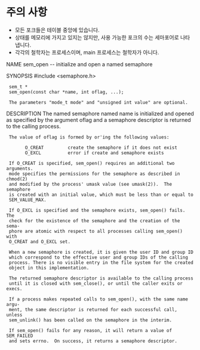 # 주의 사항
- 모든 포크들은 테이블 중앙에 있습니다.
- 상태를 메모리에 가지고 있지는 않지만, 사용 가능한 포크의 수는 세마포어로 나타냅니다.
- 각각의 철학자는 프로세스이며, main 프로세스는 철학자가 아니다.


NAME
     sem_open -- initialize and open a named semaphore

SYNOPSIS
     #include <semaphore.h>

     sem_t *
     sem_open(const char *name, int oflag, ...);

     The parameters "mode_t mode" and "unsigned int value" are optional.

DESCRIPTION
     The named semaphore named name is initialized and opened as specified by
     the argument oflag and a semaphore descriptor is returned to the calling
     process.

     The value of oflag is formed by or'ing the following values:

           O_CREAT         create the semaphore if it does not exist
           O_EXCL          error if create and semaphore exists

     If O_CREAT is specified, sem_open() requires an additional two arguments.
     mode specifies the permissions for the semaphore as described in chmod(2)
     and modified by the process' umask value (see umask(2)).  The semaphore
     is created with an initial value, which must be less than or equal to
     SEM_VALUE_MAX.

     If O_EXCL is specified and the semaphore exists, sem_open() fails.  The
     check for the existence of the semaphore and the creation of the sema-
     phore are atomic with respect to all processes calling sem_open() with
     O_CREAT and O_EXCL set.

     When a new semaphore is created, it is given the user ID and group ID
     which correspond to the effective user and group IDs of the calling
     process. There is no visible entry in the file system for the created
     object in this implementation.

     The returned semaphore descriptor is available to the calling process
     until it is closed with sem_close(), or until the caller exits or execs.

     If a process makes repeated calls to sem_open(), with the same name argu-
     ment, the same descriptor is returned for each successful call, unless
     sem_unlink() has been called on the semaphore in the interim.

     If sem_open() fails for any reason, it will return a value of SEM_FAILED
     and sets errno.  On success, it returns a semaphore descriptor.